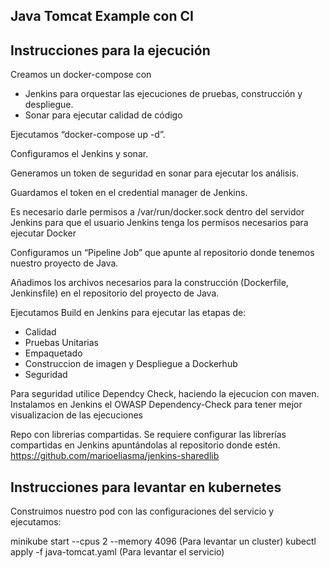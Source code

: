 ## Java Tomcat Example con CI

## Instrucciones para la ejecución
 
Creamos un docker-compose con
- Jenkins para orquestar las ejecuciones de pruebas, construcción y despliegue.
- Sonar para ejecutar calidad de código

Ejecutamos “docker-compose up -d”.

Configuramos el Jenkins y sonar.

Generamos un token de seguridad en sonar para ejecutar los análisis.

Guardamos el token en el credential manager de Jenkins.

Es necesario darle permisos a /var/run/docker.sock dentro del servidor Jenkins para que el usuario Jenkins tenga los permisos necesarios para ejecutar Docker

Configuramos un “Pipeline Job” que apunte al repositorio donde tenemos nuestro proyecto de Java.

Añadimos los archivos necesarios para la construcción (Dockerfile, Jenkinsfile) en el repositorio del proyecto de Java.

Ejecutamos Build en Jenkins para ejecutar las etapas de:
- Calidad
- Pruebas Unitarias
- Empaquetado
- Construccion de imagen y Despliegue a Dockerhub
- Seguridad

Para seguridad utilice Dependcy Check, haciendo la ejecucion con maven.
Instalamos en Jenkins el OWASP Dependency-Check para tener mejor visualizacion de las ejecuciones

Repo con librerias compartidas.
Se requiere configurar las librerías compartidas en Jenkins apuntándolas al repositorio donde estén.
https://github.com/marioeliasma/jenkins-sharedlib


## Instrucciones para levantar en kubernetes

Construimos nuestro pod con las configuraciones del servicio y ejecutamos:

minikube start --cpus 2 --memory 4096  (Para levantar un cluster)
kubectl apply -f java-tomcat.yaml (Para levantar el servicio)